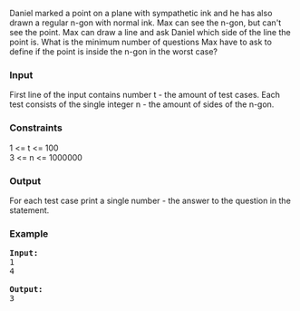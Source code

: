 <p>Daniel marked a point on a plane with sympathetic ink and he has also drawn a regular n-gon with normal ink. Max can see the n-gon, but can't see the point. Max can draw a line and ask Daniel which side of the line the point is. What is the minimum number of questions Max have to ask to define if the point is inside the n-gon in the worst case?

</p><h3>Input</h3>
<p>First line of the input contains number t - the amount of test cases. Each test consists of the single integer n - the amount of sides of the n-gon.

</p><h3>Constraints</h3>
<p>1 &lt;= t &lt;= 100<br>
3 &lt;= n &lt;= 1000000

</p><h3>Output</h3>
<p>For each test case print a single number - the answer to the question in the statement.

</p><h3>Example</h3>

<pre><b>Input:</b>
1
4

<b>Output:</b>
3</pre>